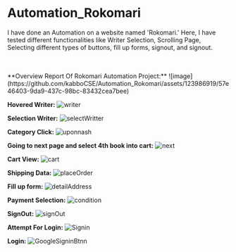 # Automation_Rokomari
<p>I have done an Automation  on a website named 'Rokomari.' Here, I have tested different functionalities like Writer Selection, Scrolling Page, Selecting different types of buttons, fill up forms, signout, and signout. </p>
<br>
</br>
**Overview Report Of Rokomari Automation Project:**
![image](https://github.com/kabboCSE/Automation_Rokomari/assets/123986919/57e46403-9da9-437c-98bc-83432cea7bee)

**Hovered Writer:**
![writer](https://github.com/kabboCSE/Automation_Rokomari/assets/123986919/39273b31-24ae-4fda-a85b-9749a235e966)

**Selection Writer:**
![selectWritter](https://github.com/kabboCSE/Automation_Rokomari/assets/123986919/3ae227be-4d1a-42b6-a3b5-c5da3a30aaee)

**Category Click:**
![uponnash](https://github.com/kabboCSE/Automation_Rokomari/assets/123986919/b6e2d2b4-b41f-44df-afd3-bd278d39e21a)

**Going to next page and select 4th book into cart:**
![next](https://github.com/kabboCSE/Automation_Rokomari/assets/123986919/b914fe6c-0f59-419f-b498-7a0576d33d7f)

**Cart View:**
![cart](https://github.com/kabboCSE/Automation_Rokomari/assets/123986919/bc54389b-1354-4153-abb5-0ebb5e552cd0)

**Shipping Data:**
![placeOrder](https://github.com/kabboCSE/Automation_Rokomari/assets/123986919/078b566c-b015-4745-b373-2bfad7699a12)

**Fill up form:**
![detailAddress](https://github.com/kabboCSE/Automation_Rokomari/assets/123986919/5684240a-1f40-47a0-adcb-e29b9dc37f77)

**Payment Selection:**
![condition](https://github.com/kabboCSE/Automation_Rokomari/assets/123986919/01d1f109-5c37-49de-bd6c-2504c8324682)

**SignOut:**
![signOut](https://github.com/kabboCSE/Automation_Rokomari/assets/123986919/14b1f6ac-b371-4dd4-a222-c2cb560a5c3d)

**Attempt For Login:**
![Signin](https://github.com/kabboCSE/Automation_Rokomari/assets/123986919/f30febe0-cc00-4079-9d3d-f7aeb445c6bb)

**Login:**
![GoogleSigninBtnn](https://github.com/kabboCSE/Automation_Rokomari/assets/123986919/fd4ac8c1-a8c5-4592-9fcd-0ad352a6d3f9)


